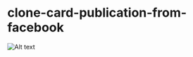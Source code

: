 # clone-card-publication-from-facebook
![Alt text](/relative/path/imgs/readme.png?raw=true "Optional Title")
